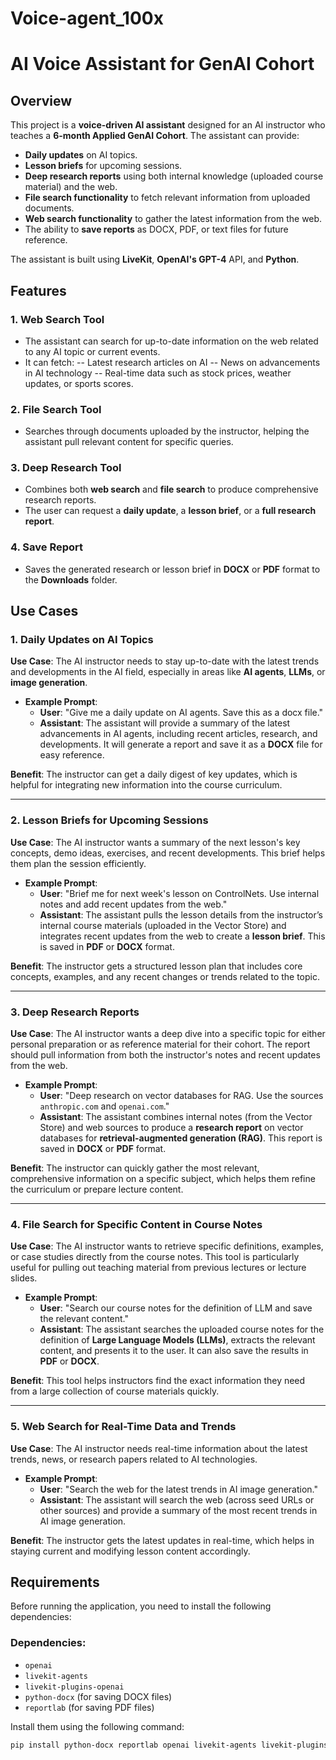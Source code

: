   # Voice-agent_100x
# AI Voice Assistant for GenAI Cohort

## Overview

This project is a **voice-driven AI assistant** designed for an AI instructor who teaches a **6-month Applied GenAI Cohort**. The assistant can provide:
- **Daily updates** on AI topics.
- **Lesson briefs** for upcoming sessions.
- **Deep research reports** using both internal knowledge (uploaded course material) and the web.
- **File search functionality** to fetch relevant information from uploaded documents.
- **Web search functionality** to gather the latest information from the web.
- The ability to **save reports** as DOCX, PDF, or text files for future reference.

The assistant is built using **LiveKit**, **OpenAI's GPT-4** API, and **Python**. 

## Features

### 1. **Web Search Tool**
- The assistant can search for up-to-date information on the web related to any AI topic or current events.
- It can fetch:
-- Latest research articles on AI
-- News on advancements in AI technology
-- Real-time data such as stock prices, weather updates, or sports scores.
### 2. **File Search Tool**
- Searches through documents uploaded by the instructor, helping the assistant pull relevant content for specific queries.

### 3. **Deep Research Tool**
- Combines both **web search** and **file search** to produce comprehensive research reports.
- The user can request a **daily update**, a **lesson brief**, or a **full research report**.

### 4. **Save Report**
- Saves the generated research or lesson brief in **DOCX** or **PDF** format to the **Downloads** folder.

## Use Cases

### **1. Daily Updates on AI Topics**

**Use Case**: The AI instructor needs to stay up-to-date with the latest trends and developments in the AI field, especially in areas like **AI agents**, **LLMs**, or **image generation**.

- **Example Prompt**: 
  - **User**: "Give me a daily update on AI agents. Save this as a docx file."
  - **Assistant**: The assistant will provide a summary of the latest advancements in AI agents, including recent articles, research, and developments. It will generate a report and save it as a **DOCX** file for easy reference.

**Benefit**: The instructor can get a daily digest of key updates, which is helpful for integrating new information into the course curriculum.

---

### **2. Lesson Briefs for Upcoming Sessions**

**Use Case**: The AI instructor wants a summary of the next lesson's key concepts, demo ideas, exercises, and recent developments. This brief helps them plan the session efficiently.

- **Example Prompt**:
  - **User**: "Brief me for next week's lesson on ControlNets. Use internal notes and add recent updates from the web."
  - **Assistant**: The assistant pulls the lesson details from the instructor’s internal course materials (uploaded in the Vector Store) and integrates recent updates from the web to create a **lesson brief**. This is saved in **PDF** or **DOCX** format.

**Benefit**: The instructor gets a structured lesson plan that includes core concepts, examples, and any recent changes or trends related to the topic.

---

### **3. Deep Research Reports**

**Use Case**: The AI instructor wants a deep dive into a specific topic for either personal preparation or as reference material for their cohort. The report should pull information from both the instructor's notes and recent updates from the web.

- **Example Prompt**:
  - **User**: "Deep research on vector databases for RAG. Use the sources `anthropic.com` and `openai.com`."
  - **Assistant**: The assistant combines internal notes (from the Vector Store) and web sources to produce a **research report** on vector databases for **retrieval-augmented generation (RAG)**. This report is saved in **DOCX** or **PDF** format.

**Benefit**: The instructor can quickly gather the most relevant, comprehensive information on a specific subject, which helps them refine the curriculum or prepare lecture content.

---

### **4. File Search for Specific Content in Course Notes**

**Use Case**: The AI instructor wants to retrieve specific definitions, examples, or case studies directly from the course notes. This tool is particularly useful for pulling out teaching material from previous lectures or lecture slides.

- **Example Prompt**:
  - **User**: "Search our course notes for the definition of LLM and save the relevant content."
  - **Assistant**: The assistant searches the uploaded course notes for the definition of **Large Language Models (LLMs)**, extracts the relevant content, and presents it to the user. It can also save the results in **PDF** or **DOCX**.

**Benefit**: This tool helps instructors find the exact information they need from a large collection of course materials quickly.

---

### **5. Web Search for Real-Time Data and Trends**

**Use Case**: The AI instructor needs real-time information about the latest trends, news, or research papers related to AI technologies.

- **Example Prompt**:
  - **User**: "Search the web for the latest trends in AI image generation."
  - **Assistant**: The assistant will search the web (across seed URLs or other sources) and provide a summary of the most recent trends in AI image generation.

**Benefit**: The instructor gets the latest updates in real-time, which helps in staying current and modifying lesson content accordingly.

## Requirements

Before running the application, you need to install the following dependencies:

### Dependencies:
- `openai`
- `livekit-agents`
- `livekit-plugins-openai`
- `python-docx` (for saving DOCX files)
- `reportlab` (for saving PDF files)

Install them using the following command:

```bash
pip install python-docx reportlab openai livekit-agents livekit-plugins-openai
